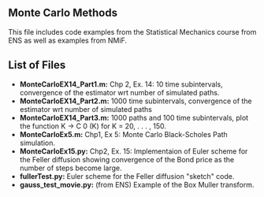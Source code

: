 ## Monte Carlo Methods
This file includes code examples from the Statistical Mechanics course from ENS as well as examples from NMiF.

## List of Files
* **MonteCarloEX14_Part1.m:** Chp 2, Ex. 14: 10 time subintervals, convergence of the estimator wrt number of simulated paths.
* **MonteCarloEX14_Part2.m:** 1000 time subintervals, convergence of the estimator wrt number of simulated paths
* **MonteCarloEX14_Part3.m:** 1000 paths and 100 time subintervals, plot the function K → C 0 (K) for K = 20, . . . , 150.
* **MonteCarloEx5.m:** Chp1, Ex 5: Monte Carlo Black-Scholes Path simulation.
* **MonteCarloEx15.py:** Chp2, Ex. 15: Implementaion of Euler scheme for the Feller diffusion showing convergence of the Bond price as the number of steps become large.
* **fullerTest.py:** Euler scheme for the Feller diffusion "sketch" code. 
* **gauss_test_movie.py:** (from ENS) Example of the Box Muller transform.


 

